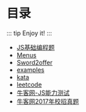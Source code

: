 # 目录
::: tip
Enjoy it!
:::
* [JS基础编程题](/JS基础编程题/)
* [Menus](/Menus/)
* [Sword2offer](/Sword2offer/)
* [examples](/examples/)
* [kata](/kata/)
* [leetcode](/leetcode/)
* [牛客网-JS能力测试](/牛客网-JS能力测试/)
* [牛客网2017年校招真题](/牛客网2017年校招真题/)